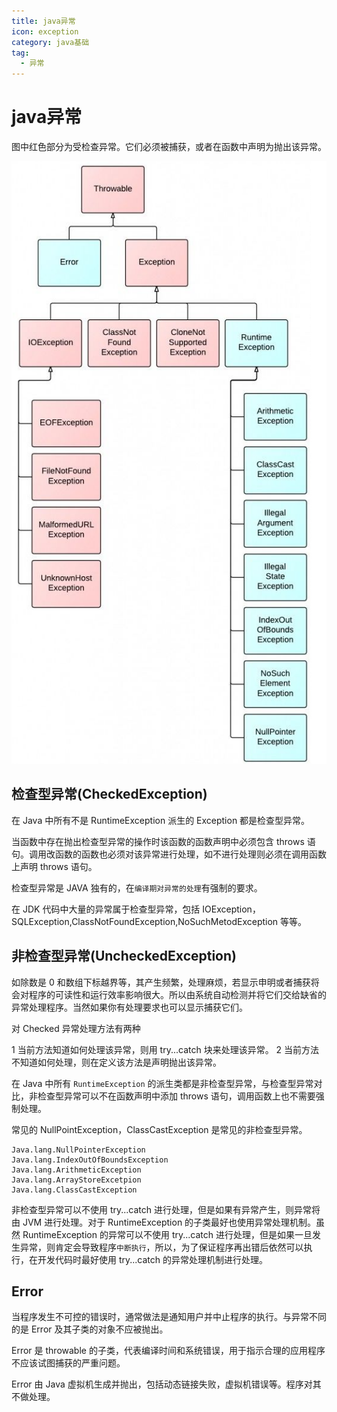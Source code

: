 ```yaml
---
title: java异常
icon: exception
category: java基础
tag:
  - 异常
---
```

  
# java异常

图中红色部分为受检查异常。它们必须被捕获，或者在函数中声明为抛出该异常。
  
![Java异常类的层次结构](./assets/20220413/java的异常-1649857259697.png)

## 检查型异常(CheckedException)

在 Java 中所有不是 RuntimeException 派生的 Exception 都是检查型异常。

当函数中存在抛出检查型异常的操作时该函数的函数声明中必须包含 throws 语句。调用改函数的函数也必须对该异常进行处理，如不进行处理则必须在调用函数上声明 throws 语句。

检查型异常是 JAVA 独有的，在`编译期对异常的处理`有强制的要求。

在 JDK 代码中大量的异常属于检查型异常，包括 IOException，SQLException,ClassNotFoundException,NoSuchMetodException 等等。

## 非检查型异常(UncheckedException)

如除数是 0 和数组下标越界等，其产生频繁，处理麻烦，若显示申明或者捕获将会对程序的可读性和运行效率影响很大。所以由系统自动检测并将它们交给缺省的异常处理程序。当然如果你有处理要求也可以显示捕获它们。

对 Checked 异常处理方法有两种

1 当前方法知道如何处理该异常，则用 try...catch 块来处理该异常。
2 当前方法不知道如何处理，则在定义该方法是声明抛出该异常。

在 Java 中所有 `RuntimeException` 的派生类都是非检查型异常，与检查型异常对比，非检查型异常可以不在函数声明中添加 throws 语句，调用函数上也不需要强制处理。

常见的 NullPointException，ClassCastException 是常见的非检查型异常。

```text
Java.lang.NullPointerException
Java.lang.IndexOutOfBoundsException
Java.lang.ArithmeticException
Java.lang.ArrayStoreExcetpion
Java.lang.ClassCastException
```

非检查型异常可以不使用 try...catch 进行处理，但是如果有异常产生，则异常将由 JVM 进行处理。对于 RuntimeException 的子类最好也使用异常处理机制。虽然 RuntimeException 的异常可以不使用 try...catch 进行处理，但是如果一旦发生异常，则肯定会导致程序`中断执行`，所以，为了保证程序再出错后依然可以执行，在开发代码时最好使用 try...catch 的异常处理机制进行处理。

## Error

当程序发生不可控的错误时，通常做法是通知用户并中止程序的执行。与异常不同的是 Error 及其子类的对象不应被抛出。

Error 是 throwable 的子类，代表编译时间和系统错误，用于指示合理的应用程序不应该试图捕获的严重问题。

Error 由 Java 虚拟机生成并抛出，包括动态链接失败，虚拟机错误等。程序对其不做处理。
